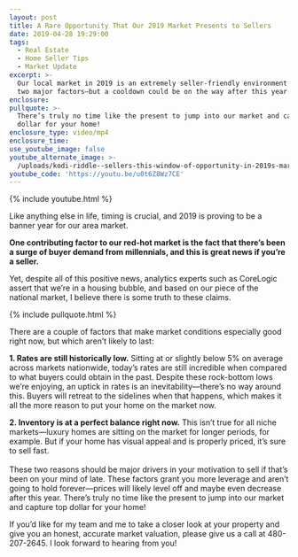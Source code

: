 ```yaml
---
layout: post
title: A Rare Opportunity That Our 2019 Market Presents to Sellers
date: 2019-04-28 19:29:00
tags:
  - Real Estate
  - Home Seller Tips
  - Market Update
excerpt: >-
  Our local market in 2019 is an extremely seller-friendly environment due to
  two major factors—but a cooldown could be on the way after this year.
enclosure:
pullquote: >-
  There’s truly no time like the present to jump into our market and capture top
  dollar for your home!
enclosure_type: video/mp4
enclosure_time:
use_youtube_image: false
youtube_alternate_image: >-
  /uploads/kodi-riddle--sellers-this-window-of-opportunity-in-2019s-market-wont-last-youtube.jpg
youtube_code: 'https://youtu.be/u0t6Z8Wz7CE'
---
```


{% include youtube.html %}

Like anything else in life, timing is crucial, and 2019 is proving to be a banner year for our area market.&nbsp;

**One contributing factor to our red-hot market is the fact that there’s been a surge of buyer demand from millennials, and this is great news if you’re a seller.&nbsp;**

Yet, despite all of this positive news, analytics experts such as CoreLogic assert that we’re in a housing bubble, and based on our piece of the national market, I believe there is some truth to these claims.

{% include pullquote.html %}

There are a couple of factors that make market conditions especially good right now, but which aren’t likely to last:

**1\. Rates are still historically low.** Sitting at or slightly below 5% on average across markets nationwide, today’s rates are still incredible when compared to what buyers could obtain in the past. Despite these rock-bottom lows we’re enjoying, an uptick in rates is an inevitability—there’s no way around this. Buyers will retreat to the sidelines when that happens, which makes it all the more reason to put your home on the market now. &nbsp;

**2\. Inventory is at a perfect balance right now.** This isn’t true for all niche markets—luxury homes are sitting on the market for longer periods, for example. But if your home has visual appeal and is properly priced, it’s sure to sell fast. &nbsp;<br><br>These two reasons should be major drivers in your motivation to sell if that’s been on your mind of late. These factors grant you more leverage and aren’t going to hold forever—prices will likely level off and maybe even decrease after this year. There’s truly no time like the present to jump into our market and capture top dollar for your home\! &nbsp;&nbsp;

If you’d like for my team and me to take a closer look at your property and give you an honest, accurate market valuation, please give us a call at 480-207-2645. I look forward to hearing from you\!